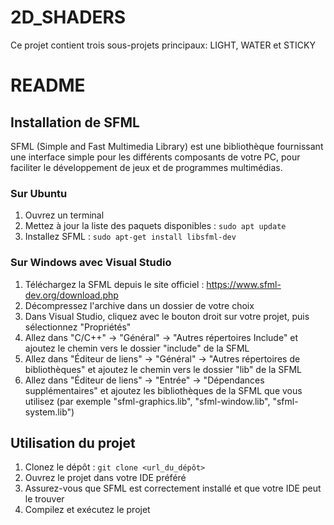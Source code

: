# 2D_SHADERS
Ce projet contient trois sous-projets principaux: LIGHT, WATER et STICKY

# README

## Installation de SFML

SFML (Simple and Fast Multimedia Library) est une bibliothèque fournissant une interface simple pour les différents composants de votre PC, pour faciliter le développement de jeux et de programmes multimédias.

### Sur Ubuntu

1. Ouvrez un terminal
2. Mettez à jour la liste des paquets disponibles : `sudo apt update`
3. Installez SFML : `sudo apt-get install libsfml-dev`

### Sur Windows avec Visual Studio

1. Téléchargez la SFML depuis le site officiel : https://www.sfml-dev.org/download.php
2. Décompressez l'archive dans un dossier de votre choix
3. Dans Visual Studio, cliquez avec le bouton droit sur votre projet, puis sélectionnez "Propriétés"
4. Allez dans "C/C++" -> "Général" -> "Autres répertoires Include" et ajoutez le chemin vers le dossier "include" de la SFML
5. Allez dans "Éditeur de liens" -> "Général" -> "Autres répertoires de bibliothèques" et ajoutez le chemin vers le dossier "lib" de la SFML
6. Allez dans "Éditeur de liens" -> "Entrée" -> "Dépendances supplémentaires" et ajoutez les bibliothèques de la SFML que vous utilisez (par exemple "sfml-graphics.lib", "sfml-window.lib", "sfml-system.lib")

## Utilisation du projet

1. Clonez le dépôt : `git clone <url_du_dépôt>`
2. Ouvrez le projet dans votre IDE préféré
3. Assurez-vous que SFML est correctement installé et que votre IDE peut le trouver
4. Compilez et exécutez le projet
